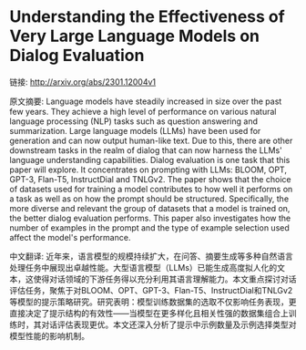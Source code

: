# Understanding the Effectiveness of Very Large Language Models on Dialog Evaluation

链接: http://arxiv.org/abs/2301.12004v1

原文摘要:
Language models have steadily increased in size over the past few years. They
achieve a high level of performance on various natural language processing
(NLP) tasks such as question answering and summarization. Large language models
(LLMs) have been used for generation and can now output human-like text. Due to
this, there are other downstream tasks in the realm of dialog that can now
harness the LLMs' language understanding capabilities. Dialog evaluation is one
task that this paper will explore. It concentrates on prompting with LLMs:
BLOOM, OPT, GPT-3, Flan-T5, InstructDial and TNLGv2. The paper shows that the
choice of datasets used for training a model contributes to how well it
performs on a task as well as on how the prompt should be structured.
Specifically, the more diverse and relevant the group of datasets that a model
is trained on, the better dialog evaluation performs. This paper also
investigates how the number of examples in the prompt and the type of example
selection used affect the model's performance.

中文翻译:
近年来，语言模型的规模持续扩大，在问答、摘要生成等多种自然语言处理任务中展现出卓越性能。大型语言模型（LLMs）已能生成高度拟人化的文本，这使得对话领域的下游任务得以充分利用其语言理解能力。本文重点探讨对话评估任务，聚焦于对BLOOM、OPT、GPT-3、Flan-T5、InstructDial和TNLGv2等模型的提示策略研究。研究表明：模型训练数据集的选取不仅影响任务表现，更直接决定了提示结构的有效性——当模型在更多样化且相关性强的数据集组合上训练时，其对话评估表现更优。本文还深入分析了提示中示例数量及示例选择类型对模型性能的影响机制。
